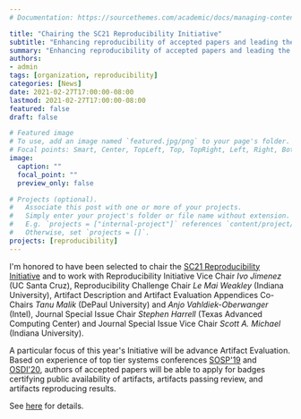 ```yaml
---
# Documentation: https://sourcethemes.com/academic/docs/managing-content/

title: "Chairing the SC21 Reproducibility Initiative"
subtitle: "Enhancing reproducibility of accepted papers and leading the student reproducibility challenge."
summary: "Enhancing reproducibility of accepted papers and leading the student reproducibility challenge."
authors:
- admin
tags: [organization, reproducibility]
categories: [News]
date: 2021-02-27T17:00:00-08:00
lastmod: 2021-02-27T17:00:00-08:00
featured: false
draft: false

# Featured image
# To use, add an image named `featured.jpg/png` to your page's folder.
# Focal points: Smart, Center, TopLeft, Top, TopRight, Left, Right, BottomLeft, Bottom, BottomRight.
image:
  caption: ""
  focal_point: ""
  preview_only: false

# Projects (optional).
#   Associate this post with one or more of your projects.
#   Simply enter your project's folder or file name without extension.
#   E.g. `projects = ["internal-project"]` references `content/project/deep-learning/index.md`.
#   Otherwise, set `projects = []`.
projects: [reproducibility]
---
```


I'm honored to have been selected to chair the [SC21 Reproducibility Initiative](https://sc21.supercomputing.org/submit/reproducibility-initiative/) and to work with Reproducibility Initiative Vice Chair _Ivo Jimenez_ (UC Santa Cruz), Reproducibility Challenge Chair _Le Mai Weakley_ (Indiana University), Artifact Description and Artifact Evaluation Appendices Co-Chairs _Tanu Malik_ (DePaul University) and _Anjo Vahldiek-Oberwanger_ (Intel), Journal Special Issue Chair _Stephen Harrell_ (Texas Advanced Computing Center) and Journal Special Issue Vice Chair _Scott A. Michael_ (Indiana University).

A particular focus of this year's Initiative will be advance Artifact Evaluation.  Based on experience of top tier systems conferences [SOSP'19](https://sosp19.rcs.uwaterloo.ca/) and [OSDI'20](https://www.usenix.org/conference/osdi20), authors of accepted papers will be able to apply for badges certifying public availability of artifacts, artifacts passing review, and artifacts reproducing results.

See [here](https://sc21.supercomputing.org/submit/reproducibility-initiative/) for details.
